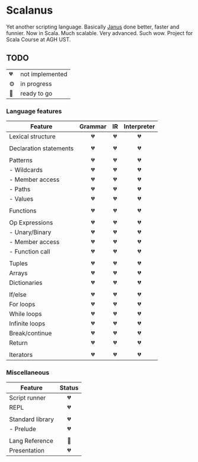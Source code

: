 Scalanus
========

Yet another scripting language. Basically [Janus](https://github.com/mkaput/janus) done better, faster and funnier. Now in Scala. Much scalable. Very advanced. Such wow. Project for Scala Course at AGH UST.

## TODO

| | |
|---|---|
| 💔 | not implemented |
| ⚙️ | in progress |
| 🎉 | ready to go |

### Language features

| Feature | Grammar | IR  | Interpreter |
|---------|:-------:|:---:|:-----------:|
| Lexical structure       | 💔 | 💔 | 💔 |
| | | | |
| Declaration statements  | 💔 | 💔 | 💔 |
| | | | |
| Patterns                | 💔 | 💔 | 💔 |
| - Wildcards             | 💔 | 💔 | 💔 |
| - Member access         | 💔 | 💔 | 💔 |
| - Paths                 | 💔 | 💔 | 💔 |
| - Values                | 💔 | 💔 | 💔 |
| | | | |
| Functions               | 💔 | 💔 | 💔 |
| | | | |
| Op Expressions          | 💔 | 💔 | 💔 |
| - Unary/Binary          | 💔 | 💔 | 💔 |
| - Member access         | 💔 | 💔 | 💔 |
| - Function call         | 💔 | 💔 | 💔 |
| | | | |
| Tuples                  | 💔 | 💔 | 💔 |
| Arrays                  | 💔 | 💔 | 💔 |
| Dictionaries            | 💔 | 💔 | 💔 |
| | | | |
| If/else                 | 💔 | 💔 | 💔 |
| For loops               | 💔 | 💔 | 💔 |
| While loops             | 💔 | 💔 | 💔 |
| Infinite loops          | 💔 | 💔 | 💔 |
| Break/continue          | 💔 | 💔 | 💔 |
| Return                  | 💔 | 💔 | 💔 |
| | | | |
| Iterators               | 💔 | 💔 | 💔 |

### Miscellaneous

| Feature          | Status |
|------------------|:------:|
| Script runner    | 💔 |
| REPL             | 💔 |
| | | | |
| Standard library | 💔 |
| - Prelude        | 💔 |
| | | | |
| Lang Reference   | 🎉 |
| Presentation     | 💔 |
